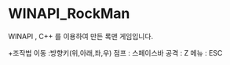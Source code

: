 # WINAPI_RockMan
WINAPI , C++ 를 이용하여 만든 록맨 게임입니다.

+조작법 
이동 :방향키(위,아래,좌,우)
점프 : 스페이스바
공격 : Z
메뉴 : ESC
